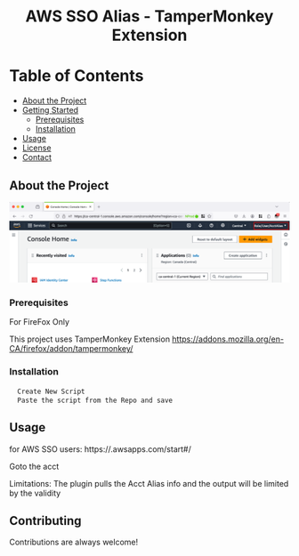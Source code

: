 <div align="center">
  <h1>AWS SSO Alias - TamperMonkey Extension</h1>  
</div>

<!-- Table of Contents -->
# Table of Contents

- [About the Project](#about-the-project)
- [Getting Started](#getting-started)
  * [Prerequisites](#prerequisites)
  * [Installation](#installation)
- [Usage](#usage)
- [License](#license)
- [Contact](#contact)
  

<!-- About the Project -->
## About the Project

<div align="center"> 
  <img src="aws-sso-screenshot.png" alt="screenshot" />
</div>


<!-- Prerequisites -->
### Prerequisites
For FireFox Only

This project uses TamperMonkey Extension
https://addons.mozilla.org/en-CA/firefox/addon/tampermonkey/

<!-- Installation -->
### Installation

```text
  Create New Script
  Paste the script from the Repo and save
```

<!-- Usage -->
## Usage

for AWS SSO users: https://<your-sso-org>.awsapps.com/start#/

Goto the acct

Limitations: The plugin pulls the Acct Alias info and the output will be limited by the validity


<!-- Contributing -->
## Contributing

Contributions are always welcome!
